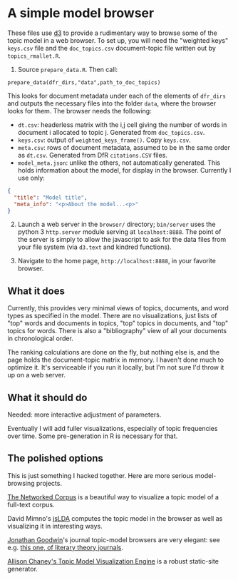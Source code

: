 # A simple model browser

These files use [d3](http://d3js.org) to provide a rudimentary way to browse some of the topic model in a web browser. To set up, you will need the "weighted keys" `keys.csv` file and the `doc_topics.csv` document-topic file written out by `topics_rmallet.R`.

1. Source `prepare_data.R`. Then call:

```
prepare_data(dfr_dirs,"data",path_to_doc_topics)
```

This looks for document metadata under each of the elements of `dfr_dirs` and outputs the necessary files into the folder `data`, where the browser looks for them. The browser needs the following:

- `dt.csv`: headerless matrix with the i,j cell giving the number of words in document i allocated to topic j. Generated from `doc_topics.csv`.
- `keys.csv`: output of `weighted_keys_frame()`. Copy `keys.csv`.
- `meta.csv`: rows of document metadata, assumed to be in the same order as `dt.csv`. Generated from DfR `citations.CSV` files.
- `model_meta.json`: unlike the others, not automatically generated. This holds information about the model, for display in the browser. Currently I use only: 

```json
{
  "title": "Model title",
  "meta_info": "<p>About the model...<p>"
}
```

2. Launch a web server in the `browser/` directory; `bin/server` uses the python 3 `http.server` module serving at `localhost:8888`. The point of the server is simply to allow the javascript to ask for the data files from your file system (via `d3.text` and kindred functions).

3. Navigate to the home page, `http://localhost:8888`, in your favorite browser.

## What it does

Currently, this provides very minimal views of topics, documents, and word types as specified in the model. There are no visualizations, just lists of "top" words and documents in topics, "top" topics in documents, and "top" topics for words. There is also a "bibliography" view of all your documents in chronological order.

The ranking calculations are done on the fly, but nothing else is, and the page holds the document-topic matrix in memory. I haven't done much to optimize it. It's serviceable if you run it locally, but I'm not sure I'd throw it up on a web server.

## What it should do

Needed: more interactive adjustment of parameters.

Eventually I will add fuller visualizations, especially of topic frequencies over time. Some pre-generation in R is necessary for that.

## The polished options

This is just something I hacked together. Here are more serious model-browsing projects.

[The Networked Corpus](http://www.networkedcorpus.com/) is a beautiful way to visualize a topic model of a full-text corpus. 

David Mimno's [jsLDA](https://github.com/mimno/jsLDA) computes the topic model in the browser as well as visualizing it in interesting ways.

[Jonathan Goodwin](http://www.jgoodwin.net/)'s journal topic-model browsers are very elegant: see e.g. [this one, of literary theory journals](http://jgoodwin.net/theory-browser/).

[Allison Chaney's Topic Model Visualization Engine](http://code.google.com/p/tmve/) is a robust static-site generator.
